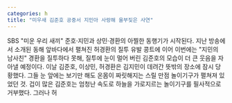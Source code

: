 ```yaml
---
categories: h
title: "미우새 김준호 공중서 지민아 사랑해 울부짖은 사연"
---
```

SBS "미운 우리 새끼" 준호·지민과 상민·경환의 아찔한 동행기가 시작된다. 지난 방송에서 소개된 동해 앞바다에서 펼쳐진 허경환의 질투 유발 콩트에 이어 이번에는 "지민의 남사친" 경환을 질투하다 못해, 질투에 눈이 멀어 버린 김준호의 모습이 더 큰 웃음을 자아낼 예정이다. 이날 김준호, 이상민, 허경환은 김지민이 데려간 뜻밖의 장소에 잠시 당황했다. 그들 눈 앞에는 보기만 해도 온몸이 짜릿해지는 스릴 만점 놀이기구가 펼쳐져 있었던 것. 겁이 많은 김준호는 엄청난 속도로 하늘을 가로지르는 놀이기구를 필사적으로 거부했다. 그러나 허